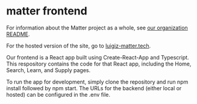 # matter frontend

For information about the Matter project as a whole, see [our organization README](https://github.com/matter-luigiz).

For the hosted version of the site, go to [luigiz-matter.tech](https://luigiz-matter.tech).

Our frontend is a React app built using Create-React-App and Typescript. This respository contains the code for that React app,
including the Home, Search, Learn, and Supply pages. 

To run the app for development, simply clone the repository and run npm install followed by npm start. The URLs for the backend (either local or hosted)
can be configured in the .env file.